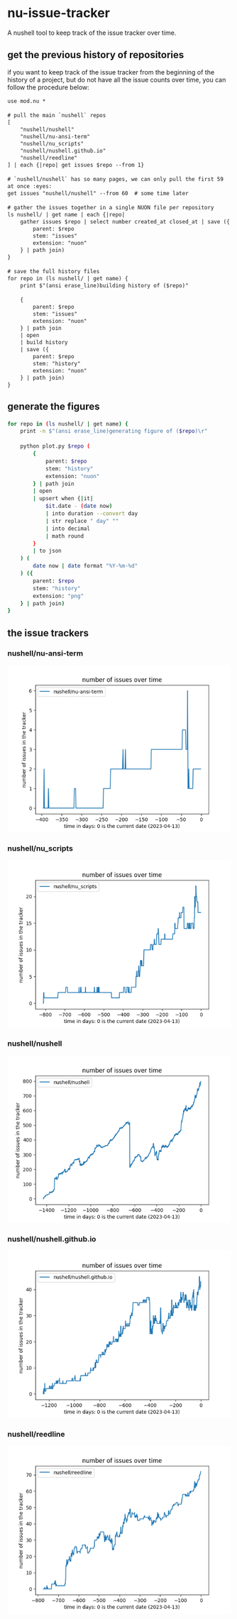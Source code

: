 # nu-issue-tracker
A nushell tool to keep track of the issue tracker over time.

## get the previous history of repositories
if you want to keep track of the issue tracker from the beginning of the
history of a project, but do not have all the issue counts over time, you
can follow the procedure below:
```nushell
use mod.nu *

# pull the main `nushell` repos
[
    "nushell/nushell"
    "nushell/nu-ansi-term"
    "nushell/nu_scripts"
    "nushell/nushell.github.io"
    "nushell/reedline"
] | each {|repo| get issues $repo --from 1}

# `nushell/nushell` has so many pages, we can only pull the first 59 at once :eyes:
get issues "nushell/nushell" --from 60  # some time later

# gather the issues together in a single NUON file per repository
ls nushell/ | get name | each {|repo|
    gather issues $repo | select number created_at closed_at | save ({
        parent: $repo
        stem: "issues"
        extension: "nuon"
    } | path join)
}

# save the full history files
for repo in (ls nushell/ | get name) {
    print $"(ansi erase_line)building history of ($repo)"

    {
        parent: $repo
        stem: "issues"
        extension: "nuon"
    } | path join
    | open
    | build history
    | save ({
        parent: $repo
        stem: "history"
        extension: "nuon"
    } | path join)
}
```

## generate the figures
```bash
for repo in (ls nushell/ | get name) {
    print -n $"(ansi erase_line)generating figure of ($repo)\r"

    python plot.py $repo (
        {
            parent: $repo
            stem: "history"
            extension: "nuon"
        } | path join
        | open
        | upsert when {|it|
            $it.date - (date now)
            | into duration --convert day
            | str replace " day" ""
            | into decimal
            | math round
        }
        | to json
    ) (
        date now | date format "%Y-%m-%d"
    ) ({
        parent: $repo
        stem: "history"
        extension: "png"
    } | path join)
}
```

## the issue trackers

### nushell/nu-ansi-term
![nushell/nu-ansi-term](nushell/nu-ansi-term/history.png)

### nushell/nu_scripts
![nushell/nu_scripts](nushell/nu_scripts/history.png)

### nushell/nushell
![nushell/nushell](nushell/nushell/history.png)

### nushell/nushell.github.io
![nushell/nushell.github.io](nushell/nushell.github.io/history.png)

### nushell/reedline
![nushell/reedline](nushell/reedline/history.png)
